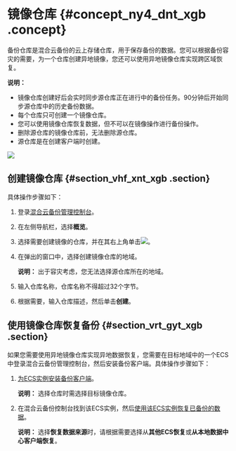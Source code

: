 # 镜像仓库 {#concept_ny4_dnt_xgb .concept}

备份仓库是混合云备份的云上存储仓库，用于保存备份的数据。您可以根据备份容灾的需要，为一个仓库创建异地镜像，您还可以使用异地镜像仓库实现跨区域恢复。

**说明：** 

-   镜像仓库创建好后会实时同步源仓库正在进行中的备份任务。90分钟后开始同步源仓库中的历史备份数据。
-   每个仓库只可创建一个镜像仓库。
-   您可以使用镜像仓库恢复数据，但不可以在镜像操作进行备份操作。
-   删除源仓库的镜像仓库前，无法删除源仓库。
-   源仓库是在创建客户端时创建。

![](http://static-aliyun-doc.oss-cn-hangzhou.aliyuncs.com/assets/img/132497/155659306743757_zh-CN.png)

## 创建镜像仓库 {#section_vhf_xnt_xgb .section}

具体操作步骤如下：

1.  登录[混合云备份管理控制台](https://hbr.console.aliyun.com)。
2.  在左侧导航栏，选择**概览**。
3.  选择需要创建镜像的仓库，并在其右上角单击![](http://static-aliyun-doc.oss-cn-hangzhou.aliyuncs.com/assets/img/132497/155659306739694_zh-CN.png)。
4.  在弹出的窗口中，选择创建镜像仓库的地域。

    **说明：** 出于容灾考虑，您无法选择源仓库所在的地域。

5.  输入仓库名称，仓库名称不得超过32个字节。
6.  根据需要，输入仓库描述，然后单击**创建**。

## 使用镜像仓库恢复备份 {#section_vrt_gyt_xgb .section}

如果您需要使用异地镜像仓库实现异地数据恢复，您需要在目标地域中的一个ECS中登录混合云备份管理控制台，然后安装备份客户端。具体操作步骤如下：

1.  [为ECS实例安装备份客户端](cn.zh-CN/ECS备份教程/文件备份/准备工作.md#section_vb1_zz5_fgb)。

    **说明：** 选择仓库时需选择目标镜像仓库。

2.  在混合云备份控制台找到该ECS实例，然后[使用该ECS实例恢复已备份的数据](cn.zh-CN/ECS备份教程/文件备份/恢复ECS文件.md)。

    **说明：** 选择**恢复数据来源**时，请根据需要选择从**其他ECS恢复**或**从本地数据中心客户端恢复**。


